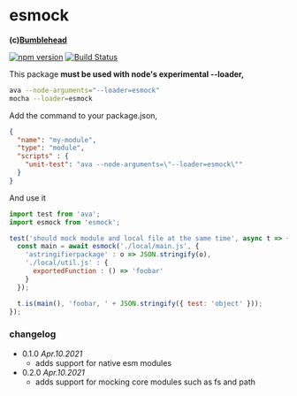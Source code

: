 esmock
======
**(c)[Bumblehead][0]**

[![npm version](https://badge.fury.io/js/esmock.svg)](https://badge.fury.io/js/esmock) [![Build Status](https://travis-ci.org/iambumblehead/esmock.svg?branch=master)](https://travis-ci.org/iambumblehead/esmock)



This package **must be used with node's experimental --loader,**
``` bash
ava --node-arguments="--loader=esmock"
mocha --loader=esmock
```


Add the command to your package.json,
``` json
{
  "name": "my-module",
  "type": "module",
  "scripts" : {
    "unit-test": "ava --node-arguments=\"--loader=esmock\""
  }
}
```


And use it
``` javascript
import test from 'ava';
import esmock from 'esmock';

test('should mock module and local file at the same time', async t => {
  const main = await esmock('./local/main.js', {
    'astringifierpackage' : o => JSON.stringify(o),
    './local/util.js' : {
      exportedFunction : () => 'foobar'
    }
  });

  t.is(main(), 'foobar, ' + JSON.stringify({ test: 'object' }));
});
```



### changelog

 * 0.1.0 _Apr.10.2021_
   * adds support for native esm modules
 * 0.2.0 _Apr.10.2021_
   * adds support for mocking core modules such as fs and path

[0]: http://www.bumblehead.com "bumblehead"
